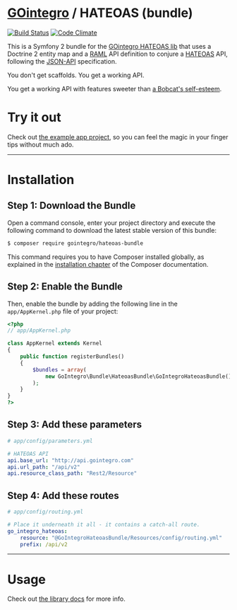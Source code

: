 # [GOintegro](http://www.gointegro.com/en/) / HATEOAS (bundle)

[![Build Status](https://travis-ci.org/GoIntegro/hateoas.svg?branch=master)](https://travis-ci.org/GoIntegro/hateoas) [![Code Climate](https://codeclimate.com/github/GoIntegro/hateoas-bundle/badges/gpa.svg)](https://codeclimate.com/github/GoIntegro/hateoas-bundle)

This is a Symfony 2 bundle for the [GOintegro HATEOAS lib](https://github.com/gointegro/hateoas) that uses a Doctrine 2 entity map and a [RAML](http://raml.org/) API definition to conjure a [HATEOAS](http://www.ics.uci.edu/~fielding/pubs/dissertation/rest_arch_style.htm) API, following the [JSON-API](http://jsonapi.org/) specification.

You don't get scaffolds. You get a working API.

You get a working API with features sweeter than [a Bobcat's self-esteem](http://s3.amazonaws.com/theoatmeal-img/comics/bobcats_thursday/mirror.png).

# Try it out

Check out [the example app project](https://github.com/skqr/hateoas-bundle-example), so you can feel the magic in your finger tips without much ado.

___

# Installation

## Step 1: Download the Bundle

Open a command console, enter your project directory and execute the
following command to download the latest stable version of this bundle:

```bash
$ composer require gointegro/hateoas-bundle
```

This command requires you to have Composer installed globally, as explained
in the [installation chapter](https://getcomposer.org/doc/00-intro.md)
of the Composer documentation.

## Step 2: Enable the Bundle

Then, enable the bundle by adding the following line in the `app/AppKernel.php`
file of your project:

```php
<?php
// app/AppKernel.php

class AppKernel extends Kernel
{
    public function registerBundles()
    {
        $bundles = array(
            new GoIntegro\Bundle\HateoasBundle\GoIntegroHateoasBundle(),
        );
    }
}
?>
```

## Step 3: Add these parameters

```yaml
# app/config/parameters.yml

# HATEOAS API
api.base_url: "http://api.gointegro.com"
api.url_path: "/api/v2"
api.resource_class_path: "Rest2/Resource"
```

## Step 4: Add these routes

```yaml
# app/config/routing.yml

# Place it underneath it all - it contains a catch-all route.
go_integro_hateoas:
    resource: "@GoIntegroHateoasBundle/Resources/config/routing.yml"
    prefix: /api/v2
```

___

# Usage

Check out [the library docs](https://github.com/GoIntegro/hateoas/) for more info.
